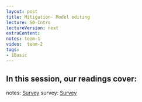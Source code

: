 ```yaml
---
layout: post
title: Mitigation- Model editing 
lecture: S0-Intro
lectureVersion: next
extraContent: 
notes: team-1
video:  team-2
tags:
- 1Basic
---
```


In this session, our readings cover: 
- 

notes: <a href="">Survey</a>
survey:  <a href=""  target="_blank">Survey</a>
